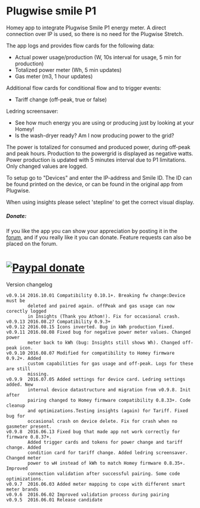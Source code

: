 # Plugwise smile P1 #

Homey app to integrate Plugwise Smile P1 energy meter. A direct connection over
IP is used, so there is no need for the Plugwise Stretch.

The app logs and provides flow cards for the following data:
- Actual power usage/production (W, 10s interval for usage, 5 min for production)
- Totalized power meter (Wh, 5 min updates)
- Gas meter (m3, 1 hour updates)

Additional flow cards for conditional flow and to trigger events:
- Tariff change (off-peak, true or false)

Ledring screensaver:
- See how much energy you are using or producing just by looking at your Homey!
- Is the wash-dryer ready? Am I now producing power to the grid?

The power is totalized for consumed and produced power, during off-peak and
peak hours. Production to the powergrid is displayed as negative watts.
Power production is updated with 5 minutes interval due to P1 limitations.
Only changed values are logged.

To setup go to "Devices" and enter the IP-address and Smile ID. The ID can be
found printed on the device, or can be found in the original app from Plugwise.

When using insights please select 'stepline' to get the correct visual display.

##### Donate: #####
If you like the app you can show your appreciation by posting it in the [forum],
and if you really like it you can donate. Feature requests can also be placed on
the forum.

[![Paypal donate][pp-donate-image]][pp-donate-link]
===============================================================================

Version changelog

```
v0.9.14 2016.10.01 Compatibility 0.10.1+. Breaking fw change:Device must be
        deleted and paired again. offPeak and gas usage can now corectly logged
        in Insights (Thank you Athom!). Fix for occasional crash.
v0.9.13 2016.08.27 Compatibility 0.9.3+
v0.9.12 2016.08.15 Icons inverted. Bug in kWh production fixed.
v0.9.11 2016.08.08 Fixed bug for negative power meter values. Changed power
        meter back to kWh (bug: Insights still shows Wh). Changed off-peak icon.
v0.9.10 2016.08.07 Modified for compatibility to Homey firmware 0.9.2+. Added
        custom capabilities for gas usage and off-peak. Logs for these are still
        missing.
v0.9.9  2016.07.05 Added settings for device card. Ledring settings added. New
        internal device datastructure and migration from v0.9.8. Init after
        pairing changed to Homey firmware compatibility 0.8.33+. Code cleanup
        and optimizations.Testing insights (again) for Tariff. Fixed bug for
        occasional crash on device delete. Fix for crash when no gasmeter present.
v0.9.8  2016.06.13 Fixed bug that made app not work correctly for firmware 0.8.37+.
        Added trigger cards and tokens for power change and tariff change. Added
        condition card for tariff change. Added ledring screensaver. Changed meter
        power to wH instead of kWh to match Homey firmware 0.8.35+. Improved
        connection validation after successful pairing. Some code optimizations.
v0.9.7  2016.06.03 Added meter mapping to cope with different smart meter brands
v0.9.6  2016.06.02 Improved validation process during pairing
v0.9.5  2016.06.01 Release candidate
```
[forum]: https://forum.athom.com/discussion/1587
[pp-donate-link]: https://www.paypal.com/cgi-bin/webscr?cmd=_s-xclick&hosted_button_id=M9M847YNL7SB2
[pp-donate-image]: https://www.paypalobjects.com/en_US/i/btn/btn_donate_SM.gif
